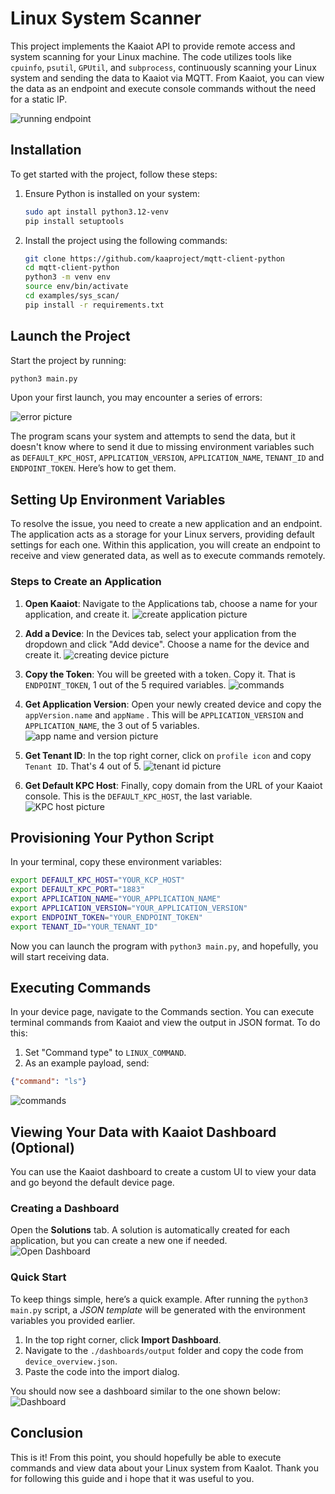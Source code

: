 # Linux System Scanner

This project implements the Kaaiot API to provide remote access and system scanning for your Linux machine. The code utilizes tools like `cpuinfo`, `psutil`, `GPUtil`, and `subprocess`, continuously scanning your Linux system and sending the data to Kaaiot via MQTT. From Kaaiot, you can view the data as an endpoint and execute console commands without the need for a static IP.

![running endpoint](./imgs/running_endpoint.png)


## Installation

To get started with the project, follow these steps:

1. Ensure Python is installed on your system:

   ```bash
   sudo apt install python3.12-venv
   pip install setuptools
   ```

2. Install the project using the following commands:

   ```bash
   git clone https://github.com/kaaproject/mqtt-client-python
   cd mqtt-client-python
   python3 -m venv env
   source env/bin/activate
   cd examples/sys_scan/
   pip install -r requirements.txt
   ```

## Launch the Project

Start the project by running:

```bash
python3 main.py
```

Upon your first launch, you may encounter a series of errors:

![error picture](./imgs/env_vars_not_found.png)

The program scans your system and attempts to send the data, but it doesn't know where to send it due to missing environment variables such as `DEFAULT_KPC_HOST`, `APPLICATION_VERSION`, `APPLICATION_NAME`, `TENANT_ID` and `ENDPOINT_TOKEN`. Here’s how to get them.


## Setting Up Environment Variables

To resolve the issue, you need to create a new application and an endpoint. The application acts as a storage for your Linux servers, providing default settings for each one. Within this application, you will create an endpoint to receive and view generated data, as well as to execute commands remotely.

### Steps to Create an Application

1. **Open Kaaiot**: Navigate to the Applications tab, choose a name for your application, and create it.
   ![create application picture](./imgs/add_app.png)

2. **Add a Device**: In the Devices tab, select your application from the dropdown and click "Add device". Choose a name for the device and create it.
   ![creating device picture](./imgs/add_device.png)

3. **Copy the Token**: You will be greeted with a token. Copy it. That is `ENDPOINT_TOKEN`, 1 out of the 5 required variables.
   ![commands](./imgs/token.png)

4. **Get Application Version**: Open your newly created device and copy the `appVersion.name` and `appName` . This will be `APPLICATION_VERSION` and `APPLICATION_NAME`, the 3 out of 5 variables.
   ![app name and version picture](./imgs/app_name_version.png)

5. **Get Tenant ID**: In the top right corner, click on `profile icon` and copy `Tenant ID`. That's 4 out of 5.
   ![tenant id picture](./imgs/tenant_id.png)

6. **Get Default KPC Host**: Finally, copy domain from the URL of your Kaaiot console. This is the `DEFAULT_KPC_HOST`, the last variable.
   ![KPC host picture](./imgs/kpc_host.png)


## Provisioning Your Python Script

In your terminal, copy these environment variables:

```bash
export DEFAULT_KPC_HOST="YOUR_KCP_HOST"
export DEFAULT_KPC_PORT="1883"
export APPLICATION_NAME="YOUR_APPLICATION_NAME"
export APPLICATION_VERSION="YOUR_APPLICATION_VERSION"
export ENDPOINT_TOKEN="YOUR_ENDPOINT_TOKEN"
export TENANT_ID="YOUR_TENANT_ID"
```

Now you can launch the program with `python3 main.py`, and hopefully, you will start receiving data.


## Executing Commands

In your device page, navigate to the Commands section. You can execute terminal commands from Kaaiot and view the output in JSON format. To do this:

1. Set "Command type" to `LINUX_COMMAND`.
2. As an example payload, send:

```json
{"command": "ls"}
```

![commands](./imgs/commands.png)


## Viewing Your Data with Kaaiot Dashboard (Optional)

You can use the Kaaiot dashboard to create a custom UI to view your data and go beyond the default device page.

### Creating a Dashboard

Open the **Solutions** tab. A solution is automatically created for each application, but you can create a new one if needed.  
   ![Open Dashboard](./imgs/open_dashboard.png)

### Quick Start

To keep things simple, here’s a quick example. After running the `python3 main.py` script, a *JSON template* will be generated with the environment variables you provided earlier. 

1. In the top right corner, click **Import Dashboard**.
2. Navigate to the `./dashboards/output` folder and copy the code from `device_overview.json`.
3. Paste the code into the import dialog.

You should now see a dashboard similar to the one shown below:  
![Dashboard](./imgs/dashboard.png)


## Conclusion
This is it! From this point, you should hopefully be able to execute commands and view data about your Linux system from KaaIot. Thank you for following this guide and i hope that it was useful to you.